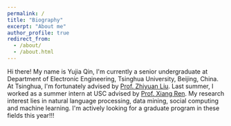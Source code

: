 ```yaml
---
permalink: /
title: "Biography"
excerpt: "About me"
author_profile: true
redirect_from: 
  - /about/
  - /about.html
---
```


  Hi there! My name is Yujia Qin, I'm currently a senior undergraduate at Department of Electronic Engineering, Tsinghua University, Beijing, China. At Tsinghua, I'm fortunately advised by [Prof. Zhiyuan Liu](http://nlp.csai.tsinghua.edu.cn/~lzy/index.html). Last summer, I worked as a summer intern at USC advised by [Prof. Xiang Ren](http://ink-ron.usc.edu/xiangren/). My research interest lies in natural language processing, data mining, social computing and machine learning. I'm actively looking for a graduate program in these fields this year!!!
